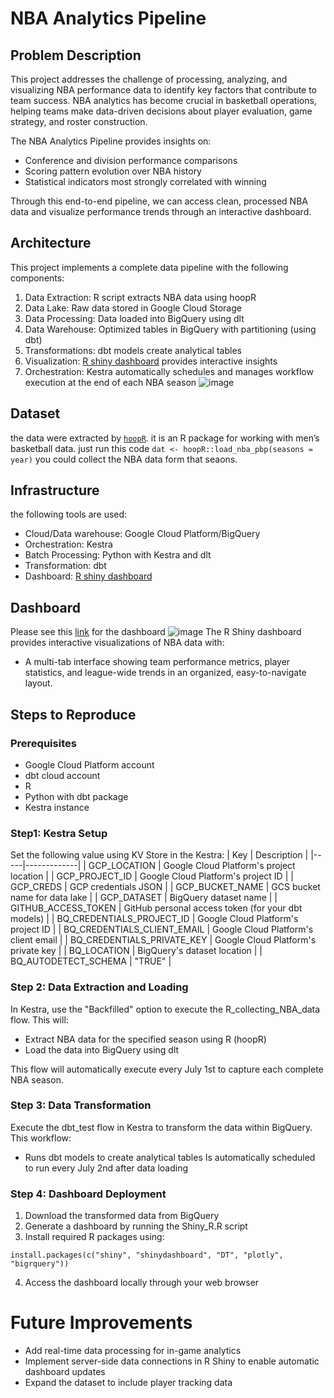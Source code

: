 # NBA Analytics Pipeline
## Problem Description
This project addresses the challenge of processing, analyzing, and visualizing NBA performance data to identify key factors that contribute to team success. NBA analytics has become crucial in basketball operations, helping teams make data-driven decisions about player evaluation, game strategy, and roster construction.

The NBA Analytics Pipeline provides insights on:
 - Conference and division performance comparisons
 - Scoring pattern evolution over NBA history
 - Statistical indicators most strongly correlated with winning
   
Through this end-to-end pipeline, we can access clean, processed NBA data and visualize performance trends through an interactive dashboard.

## Architecture
This project implements a complete data pipeline with the following components:

1. Data Extraction: R script extracts NBA data using hoopR
2. Data Lake: Raw data stored in Google Cloud Storage
3. Data Processing: Data loaded into BigQuery using dlt
4. Data Warehouse: Optimized tables in BigQuery with partitioning (using dbt)
5. Transformations: dbt models create analytical tables
6. Visualization: [R shiny dashboard](https://rstudio.github.io/shinydashboard/) provides interactive insights
7. Orchestration: Kestra automatically schedules and manages workflow execution at the end of each NBA season
![image](https://github.com/user-attachments/assets/d62e10d2-4556-48b9-8d03-0fce4cdb996a)

## Dataset
the data were extracted by [`hoopR`](https://hoopr.sportsdataverse.org/). it is an R package for working with men’s basketball data.
just run this code `dat <- hoopR::load_nba_pbp(seasons = year)` you could collect the NBA data form that seaons.

## Infrastructure
the following tools are used:
 - Cloud/Data warehouse: Google Cloud Platform/BigQuery
 - Orchestration: Kestra
 - Batch Processing: Python with Kestra and dlt
 - Transformation: dbt
 - Dashboard: [R shiny dashboard](https://rstudio.github.io/shinydashboard/)

## Dashboard
Please see this [link](https://lai-clement.shinyapps.io/NBA_stats/) for the dashboard
![image](https://github.com/user-attachments/assets/2e9e62ab-92bd-4f83-8709-28b319c1339d)
The R Shiny dashboard provides interactive visualizations of NBA data with:
 -  A multi-tab interface showing team performance metrics, player statistics, and league-wide trends in an organized, easy-to-navigate layout.

## Steps to Reproduce

### Prerequisites
 - Google Cloud Platform account
 - dbt cloud account
 - R
 - Python with dbt package
 - Kestra instance

### Step1: Kestra Setup
Set the following value using KV Store in the Kestra:
| Key | Description |
|-----|-------------|
| GCP_LOCATION | Google Cloud Platform's project location |
| GCP_PROJECT_ID | Google Cloud Platform's project ID |
| GCP_CREDS | GCP credentials JSON |
| GCP_BUCKET_NAME | GCS bucket name for data lake |
| GCP_DATASET | BigQuery dataset name |
| GITHUB_ACCESS_TOKEN | GitHub personal access token (for your dbt models) |
| BQ_CREDENTIALS_PROJECT_ID | Google Cloud Platform's project ID |
| BQ_CREDENTIALS_CLIENT_EMAIL | Google Cloud Platform's client email |
| BQ_CREDENTIALS_PRIVATE_KEY | Google Cloud Platform's private key |
| BQ_LOCATION | BigQuery's dataset location |
| BQ_AUTODETECT_SCHEMA | "TRUE" |

### Step 2: Data Extraction and Loading
In Kestra, use the "Backfilled" option to execute the R_collecting_NBA_data flow. This will:
 - Extract NBA data for the specified season using R (hoopR)
 - Load the data into BigQuery using dlt
   
This flow will automatically execute every July 1st to capture each complete NBA season.

### Step 3: Data Transformation
Execute the dbt_test flow in Kestra to transform the data within BigQuery. This workflow:
 - Runs dbt models to create analytical tables
Is automatically scheduled to run every July 2nd after data loading



### Step 4: Dashboard Deployment
1. Download the transformed data from BigQuery
2. Generate a dashboard by running the Shiny_R.R script
3. Install required R packages using:
```
install.packages(c("shiny", "shinydashboard", "DT", "plotly", "bigrquery"))
```
4. Access the dashboard locally through your web browser

# Future Improvements
 - Add real-time data processing for in-game analytics
 - Implement server-side data connections in R Shiny to enable automatic dashboard updates
 - Expand the dataset to include player tracking data




